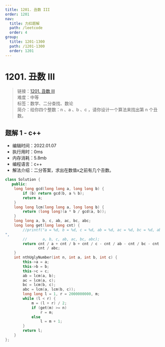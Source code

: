 ```yaml
---
title: 1201. 丑数 III
order: 1201
nav:
  title: 力扣题解
  path: /leetcode
  order: 4
group:
  title: 1201-1300
  path: /1201-1300
  order: 1201
---
```


# 1201. 丑数 III
    
> 链接：[1201. 丑数 III](https://leetcode-cn.com/problems/ugly-number-iii/)  
> 难度：中等  
> 标签：数学、二分查找、数论  
> 简介：给你四个整数：n 、a 、b 、c ，请你设计一个算法来找出第 n 个丑数。
      
## 题解 1 - c++
- 编辑时间：2022.01.07
- 执行用时：0ms
- 内存消耗：5.8mb
- 编程语言：c++
- 解法介绍：二分答案，求出在数值x之前有几个丑数。
```c++
class Solution {
   public:
    long long gcd(long long a, long long b) {
        if (b) return gcd(b, a % b);
        return a;
    }
    long long lcm(long long a, long long b) {
        return (long long)(a * b / gcd(a, b));
    }
    long long a, b, c, ab, ac, bc, abc;
    long long get(long long cnt) {
        //printf("a = %d, b = %d, c = %d, ab = %d, ac = %d, bc = %d, abc = %d
",
        //       a, b, c, ab, ac, bc, abc);
        return cnt / a + cnt / b + cnt / c - cnt / ab - cnt / bc - cnt / ac +
               cnt / abc;
    }
    int nthUglyNumber(int n, int a, int b, int c) {
        this->a = a;
        this->b = b;
        this->c = c;
        ab = lcm(a, b);
        ac = lcm(a, c);
        bc = lcm(b, c);
        abc = lcm(a, lcm(b, c));
        long long l = 1, r = 2000000000, m;
        while (l < r) {
            m = (l + r) / 2;
            if (get(m) >= n)
                r = m;
            else
                l = m + 1;
        }
        return l;
    }
};
```

      